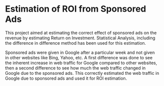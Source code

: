 # Estimation of ROI from Sponsored Ads

This project aimed at estimating the correct effect of sponsored ads on the revenue by estimating Return on Investment. 
Statistical Analysis, including the difference in difference method has been used for this estimation. 

Sponsored ads were given in Google after a particular week and not given in other websites like Bing, Yahoo, etc. A first difference was done to see the inherent increase in web traffic for Google compared to other websites, then a second difference to see how much the web traffic changed in Google due to the sponsored ads. This correctly estimated the web traffic in Google due to sponsored ads and used it for ROI estimation.
